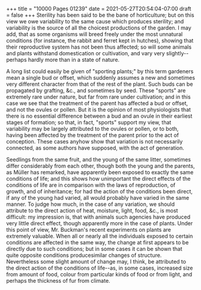 +++
title = "10000 Pages 01239"
date = 2021-05-27T20:54:04-07:00
draft = false
+++
Sterility has been said to be the bane of horticulture; but on this view we owe variability to the same cause which produces sterility; and variability is the source of all the choicest productions of the garden. I may add, that as some organisms will breed freely under the most unnatural conditions (for instance, the rabbit and ferret kept in hutches), showing that their reproductive system has not been thus affected; so will some animals and plants withstand domestication or cultivation, and vary very slightly--perhaps hardly more than in a state of nature.

A long list could easily be given of "sporting plants;" by this term gardeners mean a single bud or offset, which suddenly assumes a new and sometimes very different character from that of the rest of the plant. Such buds can be propagated by grafting, &c., and sometimes by seed. These "sports" are extremely rare under nature, but far from rare under cultivation; and in this case we see that the treatment of the parent has affected a bud or offset, and not the ovules or pollen. But it is the opinion of most physiologists that there is no essential difference between a bud and an ovule in their earliest stages of formation; so that, in fact, "sports" support my view, that variability may be largely attributed to the ovules or pollen, or to both, having been affected by the treatment of the parent prior to the act of conception. These cases anyhow show that variation is not necessarily connected, as some authors have supposed, with the act of generation.

Seedlings from the same fruit, and the young of the same litter, sometimes differ considerably from each other, though both the young and the parents, as Müller has remarked, have apparently been exposed to exactly the same conditions of life; and this shows how unimportant the direct effects of the conditions of life are in comparison with the laws of reproduction, of growth, and of inheritance; for had the action of the conditions been direct, if any of the young had varied, all would probably have varied in the same manner. To judge how much, in the case of any variation, we should attribute to the direct action of heat, moisture, light, food, &c., is most difficult: my impression is, that with animals such agencies have produced very little direct effect, though apparently more in the case of plants. Under this point of view, Mr. Buckman's recent experiments on plants are extremely valuable. When all or nearly all the individuals exposed to certain conditions are affected in the same way, the change at first appears to be directly due to such conditions; but in some cases it can be shown that quite opposite conditions producesimilar changes of structure. Nevertheless some slight amount of change may, I think, be attributed to the direct action of the conditions of life--as, in some cases, increased size from amount of food, colour from particular kinds of food or from light, and perhaps the thickness of fur from climate.
